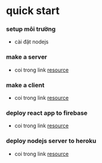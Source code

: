 # quick start

### setup môi trường

- cài đặt nodejs

### make a server
- coi trong link [resource](https://medium.com/@dhwajgupta27/build-a-node-js-server-in-5-minutes-quick-and-easy-server-setup-6eb594e8b26)

### make a client
- coi trong link [resource](https://www.freecodecamp.org/news/how-to-consume-rest-apis-in-react)

### deploy react app to firebase
- coi trong link [resource](https://www.freecodecamp.org/news/how-to-deploy-a-react-app-with-firebase)

### deploy nodejs server to heroku
- coi trong link [resource](https://devcenter.heroku.com/articles/deploying-nodejs)